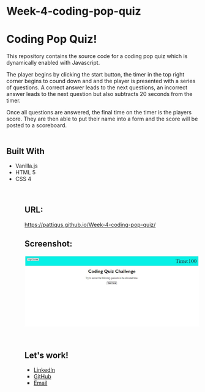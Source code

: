 # Week-4-coding-pop-quiz
<h1>Coding Pop Quiz!</h1>
<body>
This repository contains the source code for a coding pop quiz which is dynamically enabled with Javascript.

The player begins by clicking the start button, the timer in the top right corner begins to cound down and and the  player is presented with a series of questions. A correct answer leads to the next questions, an incorrect answer leads to the next question but also subtracts 20 seconds from the timer.

Once all questions are answered, the final time on the timer is the players score. They are then able to put their name into a form and the score will be posted to a scoreboard.
<br/>
<br/>

<h2>Built With</h2>
<ul>
    <li>Vanilla.js</li>
    <li>HTML 5</li>
    <li>CSS 4</li>
<ul>

<br/>
<h2>URL:</h2>

https://pattiqus.github.io/Week-4-coding-pop-quiz/

<h2>Screenshot:</h2>

![Week4-CodingQuiz-Screenshot](/assets/images/Week-4-Screenshot.JPG)

</br>

<h2>Let's work!</h2>
<ul>
    <li><a href = https://www.linkedin.com/in/patrick-brown-52553410a>LinkedIn</li>
    <li><a href = https://github.com/Pattiqus>GitHub</li>
    <li><a href = Patticus.tv@gmail.com>Email</li>
</ul>